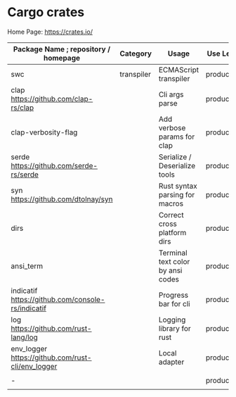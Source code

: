 # Cargo crates

Home Page: https://crates.io/

| Package Name ; repository / homepage                                  | Category   | Usage                             | Use Level  | Tags       |
| --------------------------------------------------------------------- | ---------- | --------------------------------- | ---------- | ---------- |
| swc                     <br/>                                         | transpiler | ECMAScript transpiler             | production | javascript |
| clap                    <br/> https://github.com/clap-rs/clap         |            | Cli args parse                    | production |            |
| clap-verbosity-flag     <br/>                                         |            | Add verbose params for clap       | production |            |
| serde                   <br/> https://github.com/serde-rs/serde       |            | Serialize / Deserialize tools     | production |            |
| syn                     <br/> https://github.com/dtolnay/syn          |            | Rust syntax parsing for macros    | production |            |
| dirs                    <br/>                                         |            | Correct cross platform dirs       | production |            |
| ansi_term               <br/>                                         |            | Terminal text color by ansi codes | production |            |
| indicatif               <br/> https://github.com/console-rs/indicatif |            | Progress bar for cli              | production |            |
| log                     <br/> https://github.com/rust-lang/log        |            | Logging library for rust          | production |            |
| env_logger              <br/> https://github.com/rust-cli/env_logger  |            | Local adapter                     | production |            |
|                                                                       |            |                                   |            |            |
| -                       <br/>                                         |            |                                   | production |            |
|                                                                       |            |                                   |            |            |
